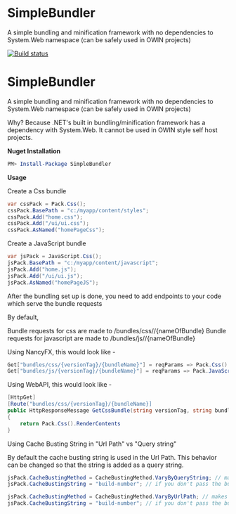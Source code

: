 # SimpleBundler
A simple bundling and minification framework with no dependencies to System.Web namespace (can be safely used in OWIN projects)

[![Build status](https://ci.appveyor.com/api/projects/status/xgfs9o70teq9kdqi?svg=true)](https://ci.appveyor.com/project/govin/simplebundler)

SimpleBundler
=============

A simple bundling and minification framework with no dependencies to System.Web namespace (can be safely used in OWIN projects)

Why?  Because .NET's built in bundling/minification framework has a dependency with System.Web. It cannot be used in OWIN style self host projects. 

**Nuget Installation**
```powershell
PM> Install-Package SimpleBundler
```

**Usage**

Create a Css bundle
```csharp
var cssPack = Pack.Css();
cssPack.BasePath = "c:/myapp/content/styles";
cssPack.Add("home.css");
cssPack.Add("/ui/ui.css");
cssPack.AsNamed("homePageCss");

```


Create a JavaScript bundle
```csharp
var jsPack = JavaScript.Css();
jsPack.BasePath = "c:/myapp/content/javascript";
jsPack.Add("home.js");
jsPack.Add("/ui/ui.js");
jsPack.AsNamed("homePageJS");

```

After the bundling set up is done, you need to add endpoints to your code which serve the bundle requests

By default, 

Bundle requests for css are made to /bundles/css/<hash-tag>/{nameOfBundle}
Bundle requests for javascript are made to /bundles/js/<hash-tag>/{nameOfBundle}


Using NancyFX, this would look like - 

```csharp
Get["bundles/css/{versionTag}/{bundleName}"] = reqParams => Pack.Css().RenderContents(reqParams.bundleName);
Get["bundles/js/{versionTag}/{bundleName}"] = reqParams => Pack.JavaScript().RenderContents(reqParams.bundleName);
```

Using WebAPI, this would look like - 

```csharp
[HttpGet]
[Route("bundles/css/{versionTag}/{bundleName}]
public HttpResponseMessage GetCssBundle(string versionTag, string bundleName)
{
	return Pack.Css().RenderContents
}

```

Using Cache Busting String in "Url Path" vs "Query string"

By default the cache busting string is used in the Url Path. This behavior can be changed so that the string is added as a query string. 

```csharp
jsPack.CacheBustingMethod = CacheBustingMethod.VaryByQueryString; // makes bundle request to /bundles/js/homePageJS?r=<cache-busting-string>
jsPack.CacheBustingString = "build-number"; // if you don't pass the build-number, it will use the hash of css contents as cache busting string.

```

```csharp
jsPack.CacheBustingMethod = CacheBustingMethod.VaryByUrlPath; // makes bundle request to /bundles/js/<cache-busting-string>/homePageJS
jsPack.CacheBustingString = "build-number"; // if you don't pass the build-number, it will use the hash of css contents as cache busting string.
```




